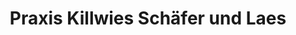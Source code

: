 ---
title: "Praxis Killwies Schäfer und Laes"
url: /hilzingen/praxis-killwies-schaefer-und-laes/
shop: Sanitätshaus
---